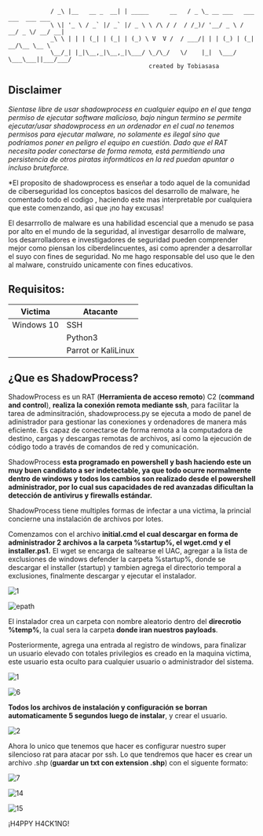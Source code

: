 	  	
                            
                / _\ |__   __ _  __| | _____      __   / _ \_ __ ___   ___ ___  ___ ___ 
                \ \| '_ \ / _` |/ _` |/ _ \ \ /\ / /  / /_)/ '__/ _ \ / __/ _ \/ __/ __| 
                _\ \ | | | (_| | (_| | (_) \ V  V /  / ___/| | | (_) | (_|  __/\__ \__ \ 
                \__/_| |_|\__,_|\__,_|\___/ \_/\_/   \/    |_|  \___/ \___\___||___/___/
                      						created by Tobiasasa
                                
				        
## Disclaimer			
											
*Sientase libre de usar shadowprocess en cualquier equipo en el que tenga permiso de ejecutar software malicioso,
bajo ningun termino se permite ejecutar/usar shadowprocess en un ordenador en el cual no tenemos permisos para 
ejecutar malware, no solamente es ilegal sino que podríamos poner en peligro el equipo en cuestión.
Dado que el RAT necesita poder conectarse de forma remota, está permitiendo una persistencia de otros piratas
informáticos en la red puedan apuntar o incluso bruteforce.*

*El proposito de shadowprocess es enseñar a todo aquel de la comunidad de ciberseguridad los conceptos basicos del desarrollo de malware,
he comentado todo el codigo , haciendo este mas interpretable por cualquiera que este comenzando, asi que ¡no hay excusas!

El desarrrollo de malware es una habilidad escencial que a menudo se pasa por alto en el mundo de la seguridad, al investigar desarrollo 
de malware, los desarrolladores e investigadores de seguridad pueden comprender mejor como piensan los ciberdelincuentes, asi como 
aprender a desarrollar el suyo con fines de seguridad.
No me hago responsable del uso que le den al malware, construido unicamente con fines educativos.

## Requisitos:
| Victima | Atacante |
| --- | --- |
| Windows 10 | SSH |
|  | Python3 |
|  | Parrot or KaliLinux |

## ¿Que es ShadowProcess?
											
ShadowProcess es un RAT (**Herramienta de acceso remoto**) C2 (**command and control**), **realiza la conexión remota mediante ssh**, para facilitar la tarea
de adminsitración, shadowprocess.py se ejecuta a modo de panel de adinistrador para gestionar las conexiones y ordenadores de manera más
eficiente. Es capaz de conectarse de forma remota a la computadora de destino, cargas y descargas remotas de archivos, así como la ejecución de 
código todo a través de comandos de red y comunicación.


ShadowProcess **esta programado en powershell y bash haciendo este un muy buen candidato a ser indetectable, ya 
que todo ocurre normalmente dentro de windows y todos los cambios son realizado desde el powershell administrador, por lo cual 
sus capacidades de red avanzadas dificultan la detección de antivirus y firewalls estándar.**

ShadowProcess tiene multiples formas de infectar a una victima, la princial concierne una instalación de archivos por lotes.

Comenzamos con el archivo **initial.cmd el cual descargar en forma de administrador 2 archivos a la carpeta %startup%, el wget.cmd
y el installer.ps1.** El wget se encarga de saltearse el UAC, agregar a la lista de exclusiones de windows defender la carpeta %startup%, 
donde se descargar el installer (startup) y tambien agrega el directorio temporal a exclusiones, finalmente descargar y ejecutar el instalador.

![1](https://user-images.githubusercontent.com/25709702/193583623-cd863f74-542c-4697-a012-d1b10b43e972.png)

![epath](https://user-images.githubusercontent.com/25709702/193588622-fc6f4425-482d-4eb1-9649-33fc007cedf5.png)


El instalador crea un carpeta con nombre aleatorio dentro del **direcrotio %temp%**, la cual sera la carpeta **donde iran nuestros payloads**.

Posteriormente, agrega una entrada al registro de windows, para finalizar un usuario elevado con totales privilegios es creado en la 
maquina victima, este usuario esta oculto para cualquier usuario o administrador del sistema. 


![1](https://user-images.githubusercontent.com/25709702/193583684-c298e340-f191-4837-b556-327a49d7c72d.png)



![6](https://user-images.githubusercontent.com/25709702/193583722-46d912dc-76ee-457e-bb23-88d84ffbabbb.png)

**Todos los archivos de instalación y configuración se borran automaticamente 5 segundos luego de instalar**, y crear 
el usuario.


![2](https://user-images.githubusercontent.com/25709702/193584369-46ddfb31-ad87-4e4d-827d-a100ff969f79.png)


Ahora lo unico que tenemos que hacer es configurar nuestro super silencioso rat para atacar por ssh. Lo que tendremos que hacer es crear
un archivo .shp (**guardar un txt con extension .shp**) con el siguente formato:


![7](https://user-images.githubusercontent.com/25709702/193583856-c8ed3139-4b35-47a1-ab57-b80334a5eb73.png)



![14](https://user-images.githubusercontent.com/25709702/193583940-4b773f47-8838-4282-adf5-c732274701ca.png)



![15](https://user-images.githubusercontent.com/25709702/193583978-2c27c7b4-1e8d-467d-bbe3-3cbc363f514d.png)

¡H4PPY H4CK1NG!


